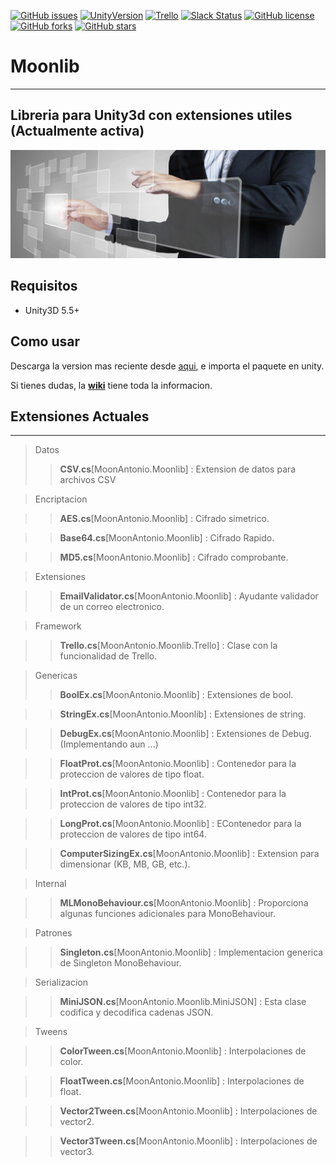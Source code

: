 [![GitHub issues](https://img.shields.io/github/issues/MOON-TYPE/Moonlib.svg)](https://github.com/MOON-TYPE/Moonlib/issues)
[![UnityVersion](https://img.shields.io/badge/Unity-2017.1.1p2-brightgreen.svg)](https://unity3d.com/es)
[![Trello](https://img.shields.io/badge/Trello-OFF-red.svg)](https://github.com/MOON-TYPE/MIcaros)
[![Slack Status](https://moonantonio.herokuapp.com/badge.svg)](https://moonantonio.herokuapp.com/)
[![GitHub license](https://img.shields.io/badge/license-MIT-blue.svg)](https://raw.githubusercontent.com/MOON-TYPE/Moonlib/master/LICENSE)
[![GitHub forks](https://img.shields.io/github/forks/MOON-TYPE/Moonlib.svg)](https://github.com/MOON-TYPE/Moonlib/network)
[![GitHub stars](https://img.shields.io/github/stars/MOON-TYPE/Moonlib.svg)](https://github.com/MOON-TYPE/Moonlib/stargazers)

# Moonlib
---
Libreria para Unity3d con extensiones utiles **(Actualmente activa)**
---

<p align="center"><img src="https://github.com/MOON-TYPE/Moonlib/blob/master/res/lib.jpg?raw=true"></p>

## Requisitos

* Unity3D 5.5+

## Como usar

Descarga la version mas reciente desde [aqui][1], e importa el paquete en unity.

Si tienes dudas, la [**wiki**][2] tiene toda la informacion.

## Extensiones Actuales
---

> Datos
> > **CSV.cs**[MoonAntonio.Moonlib] : Extension de datos para archivos CSV

> Encriptacion

> > **AES.cs**[MoonAntonio.Moonlib] : Cifrado simetrico.

> > **Base64.cs**[MoonAntonio.Moonlib] : Cifrado Rapido.

> > **MD5.cs**[MoonAntonio.Moonlib] : Cifrado comprobante.

> Extensiones

> > **EmailValidator.cs**[MoonAntonio.Moonlib] : Ayudante validador de un correo electronico.

> Framework

> > **Trello.cs**[MoonAntonio.Moonlib.Trello] : Clase con la funcionalidad de Trello.

> Genericas
> > **BoolEx.cs**[MoonAntonio.Moonlib] : Extensiones de bool.

> > **StringEx.cs**[MoonAntonio.Moonlib] : Extensiones de string.

> > **DebugEx.cs**[MoonAntonio.Moonlib] : Extensiones de Debug.(Implementando aun ...)

> > **FloatProt.cs**[MoonAntonio.Moonlib] : Contenedor para la proteccion de valores de tipo float.

> > **IntProt.cs**[MoonAntonio.Moonlib] : Contenedor para la proteccion de valores de tipo int32.

> > **LongProt.cs**[MoonAntonio.Moonlib] : EContenedor para la proteccion de valores de tipo int64.

> > **ComputerSizingEx.cs**[MoonAntonio.Moonlib] : Extension para dimensionar (KB, MB, GB, etc.).

> Internal

> > **MLMonoBehaviour.cs**[MoonAntonio.Moonlib] : Proporciona algunas funciones adicionales para MonoBehaviour.

> Patrones

> > **Singleton.cs**[MoonAntonio.Moonlib] : Implementacion generica de Singleton MonoBehaviour.

> Serializacion

> > **MiniJSON.cs**[MoonAntonio.Moonlib.MiniJSON] : Esta clase codifica y decodifica cadenas JSON.

> Tweens

> > **ColorTween.cs**[MoonAntonio.Moonlib] : Interpolaciones de color.

> > **FloatTween.cs**[MoonAntonio.Moonlib] : Interpolaciones de float.

> > **Vector2Tween.cs**[MoonAntonio.Moonlib] : Interpolaciones de vector2.

> > **Vector3Tween.cs**[MoonAntonio.Moonlib] : Interpolaciones de vector3.



[1]: https://github.com/MOON-TYPE/Moonlib/releases
[2]: https://github.com/MOON-TYPE/Moonlib/wiki